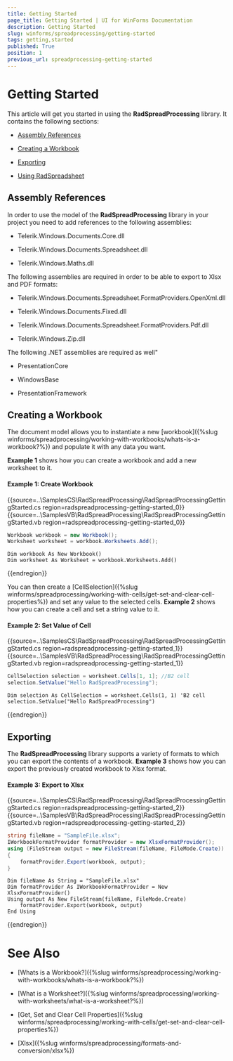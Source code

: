 ```yaml
---
title: Getting Started
page_title: Getting Started | UI for WinForms Documentation
description: Getting Started
slug: winforms/spreadprocessing/getting-started
tags: getting,started
published: True
position: 1
previous_url: spreadprocessing-getting-started
---
```


# Getting Started



This article will get you started in using the __RadSpreadProcessing__ library. It contains the following sections:
      

* [Assembly References](#assembly-references)

* [Creating a Workbook](#creating-a-workbook)

* [Exporting](#exporting)

* [Using RadSpreadsheet](#Using_RadSpreadsheet)

## Assembly References

In order to use the model of the __RadSpreadProcessing__ library in your project you need to add references to the following assemblies:
        

* Telerik.Windows.Documents.Core.dll
            

* Telerik.Windows.Documents.Spreadsheet.dll
            

* Telerik.Windows.Maths.dll
            

The following assemblies are required in order to be able to export to Xlsx and PDF formats:
        

* Telerik.Windows.Documents.Spreadsheet.FormatProviders.OpenXml.dll
            

* Telerik.Windows.Documents.Fixed.dll 
            

* Telerik.Windows.Documents.Spreadsheet.FormatProviders.Pdf.dll
            

* Telerik.Windows.Zip.dll
            

The following .NET assemblies are required as well"

* PresentationCore
          

* WindowsBase
          

* PresentationFramework
            

## Creating a Workbook

The document model allows you to instantiate a new [workbook]({%slug winforms/spreadprocessing/working-with-workbooks/whats-is-a-workbook?%}) and populate it with any data you want.
        

__Example 1__ shows how you can create a workbook and add a new worksheet to it.

#### Example 1: Create Workbook

{{source=..\SamplesCS\RadSpreadProcessing\RadSpreadProcessingGettingStarted.cs region=radspreadprocessing-getting-started_0}} 
{{source=..\SamplesVB\RadSpreadProcessing\RadSpreadProcessingGettingStarted.vb region=radspreadprocessing-getting-started_0}} 

````C#
Workbook workbook = new Workbook();
Worksheet worksheet = workbook.Worksheets.Add();

````
````VB.NET
Dim workbook As New Workbook()
Dim worksheet As Worksheet = workbook.Worksheets.Add()

````

{{endregion}} 

You can then create a [CellSelection]({%slug winforms/spreadprocessing/working-with-cells/get-set-and-clear-cell-properties%}) and set any value to the selected cells. __Example 2__ shows how you can create a cell and set a string value to it.

#### Example 2: Set Value of Cell

{{source=..\SamplesCS\RadSpreadProcessing\RadSpreadProcessingGettingStarted.cs region=radspreadprocessing-getting-started_1}} 
{{source=..\SamplesVB\RadSpreadProcessing\RadSpreadProcessingGettingStarted.vb region=radspreadprocessing-getting-started_1}} 

````C#
CellSelection selection = worksheet.Cells[1, 1]; //B2 cell
selection.SetValue("Hello RadSpreadProcessing");

````
````VB.NET
Dim selection As CellSelection = worksheet.Cells(1, 1) 'B2 cell
selection.SetValue("Hello RadSpreadProcessing")

````

{{endregion}} 

## Exporting

The __RadSpreadProcessing__ library supports a variety of formats to which you can export the contents of a workbook. __Example 3__ shows how you can export the previously created workbook to Xlsx format.


#### Example 3: Export to Xlsx

{{source=..\SamplesCS\RadSpreadProcessing\RadSpreadProcessingGettingStarted.cs region=radspreadprocessing-getting-started_2}} 
{{source=..\SamplesVB\RadSpreadProcessing\RadSpreadProcessingGettingStarted.vb region=radspreadprocessing-getting-started_2}} 

````C#
string fileName = "SampleFile.xlsx";
IWorkbookFormatProvider formatProvider = new XlsxFormatProvider();
using (FileStream output = new FileStream(fileName, FileMode.Create))
{
    formatProvider.Export(workbook, output);
}

````
````VB.NET
Dim fileName As String = "SampleFile.xlsx"
Dim formatProvider As IWorkbookFormatProvider = New XlsxFormatProvider()
Using output As New FileStream(fileName, FileMode.Create)
    formatProvider.Export(workbook, output)
End Using

````

{{endregion}} 

# See Also

 * [Whats is a Workbook?]({%slug winforms/spreadprocessing/working-with-workbooks/whats-is-a-workbook?%})

 * [What is a Worksheet?]({%slug winforms/spreadprocessing/working-with-worksheets/what-is-a-worksheet?%})

 * [Get, Set and Clear Cell Properties]({%slug winforms/spreadprocessing/working-with-cells/get-set-and-clear-cell-properties%})

 * [Xlsx]({%slug winforms/spreadprocessing/formats-and-conversion/xlsx%})
